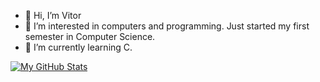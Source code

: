 - 👋 Hi, I’m Vitor
- 👀 I’m interested in computers and programming. Just started my first semester in Computer Science.
- 🌱 I’m currently learning C. 

[![My GitHub Stats](https://github-readme-stats.vercel.app/api/?username=SonngCS&count_private=true&theme=tokyonight&showicons=true)]()

